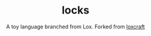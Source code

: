 <!-- markdownlint-configure-file {
  "MD033": false,
  "MD041": false
} -->

<div align="center">

# locks

A toy language branched from Lox. Forked from [loxcraft](https://github.com/ajeetdsouza/loxcraft)

</div>
